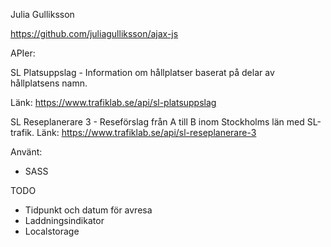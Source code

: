 Julia Gulliksson

https://github.com/juliagulliksson/ajax-js

APIer: 

SL Platsuppslag - Information om hållplatser baserat på delar av hållplatsens namn.

Länk: https://www.trafiklab.se/api/sl-platsuppslag

SL Reseplanerare 3 - Reseförslag från A till B inom Stockholms län med SL-trafik.
Länk: https://www.trafiklab.se/api/sl-reseplanerare-3

Använt:
* SASS

TODO
* Tidpunkt och datum för avresa
* Laddningsindikator
* Localstorage
